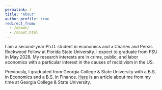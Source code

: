 ```yaml
---
permalink: /
title: "About"
author_profile: true
redirect_from: 
  - /about/
  - /about.html
---
```


<section id="about-me">
  <p>
    I am a second-year Ph.D. student in economics and a Charles and Persis Rockwood Fellow at Florida State University. I expect to graduate from FSU in May 2028.
    My research interests are in crime, public, and labor economics with a particular interest in the causes of recidivism in the US.
  </p>

  <p>
    Previously, I graduated from Georgia College & State University with a B.S. in Economics and a B.S. in Finance. 
    <a href="https://frontpage.gcsu.edu/node/14695" target="_blank">Here</a> is an article about me from my time at Georgia College & State University.
  </p>
</section>



